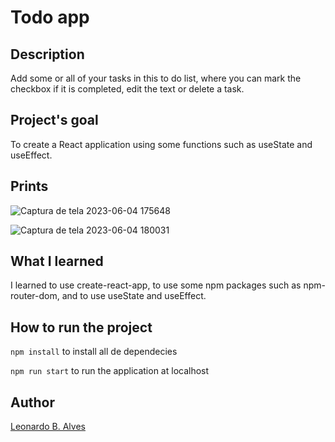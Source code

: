 # Todo app

## Description

Add some or all of your tasks in this to do list, where you can mark the checkbox if it is completed, edit the text or delete a task.

## Project's goal

To create a React application using some functions such as useState and useEffect.

## Prints

![Captura de tela 2023-06-04 175648](https://github.com/leonardobalves/todo-app/assets/109763968/1415b273-13ed-4972-859c-8baca482534b)

![Captura de tela 2023-06-04 180031](https://github.com/leonardobalves/todo-app/assets/109763968/5d84839d-50f3-4b6f-b450-7d02138446a2)

## What I learned

I learned to use create-react-app, to use some npm packages such as npm-router-dom, and to use useState and useEffect.

## How to run the project

`npm install` to install all de dependecies

`npm run start` to run the application at localhost

## Author

[Leonardo B. Alves](linkedin.com/in/leonardobuckalves/)
